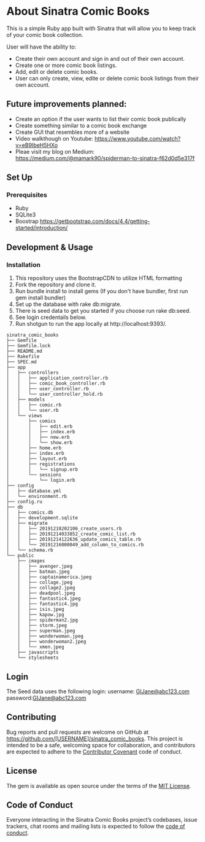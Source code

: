 # About Sinatra Comic Books

This is a simple Ruby app built with Sinatra that will allow you to keep track of your comic book collection.

User will have the ability to:

* Create their own account and sign in and out of their own account.
* Create one or more comic book listings.
* Add, edit or delete comic books.
* User can only create, view, edite or delete comic book listings from their own account.

## Future improvements planned:

* Create an option if the user wants to list their comic book publically
* Create something similar to a comic book exchange
* Create GUI that resembles more of a website
* Video walkthough on Youtube: https://www.youtube.com/watch?v=eB9IbeH5HXo
* Pleae visit my blog on Medium: https://medium.com/@mamark90/spiderman-to-sinatra-f62d0d5e317f


## Set Up

### Prerequisites
* Ruby
* SQLite3
* Boostrap https://getbootstrap.com/docs/4.4/getting-started/introduction/



## Development & Usage
  
### Installation

1. This repository uses the BootstrapCDN to utilize HTML formatting
2. Fork the repository and clone it.
3. Run bundle install to install gems (If you don't have bundler, first run gem install bundler)
4. Set up the database with rake db:migrate.
5. There is seed data to get you started if you choose run rake db:seed.
6. See login credentails below.
6. Run shotgun to run the app locally at http://localhost:9393/.

```
sinatra_comic_books
├── Gemfile
├── Gemfile.lock
├── README.md
├── Rakefile
├── SPEC.md
├── app
│   ├── controllers
│   │   ├── application_controller.rb
│   │   ├── comic_book_controller.rb
│   │   ├── user_controller.rb
│   │   └── user_controller_hold.rb
│   ├── models
│   │   ├── comic.rb
│   │   └── user.rb
│   └── views
│       ├── comics
│       │   ├── edit.erb
│       │   ├── index.erb
│       │   ├── new.erb
│       │   └── show.erb
│       ├── home.erb
│       ├── index.erb
│       ├── layout.erb
│       ├── registrations
│       │   └── signup.erb
│       └── sessions
│           └── login.erb
├── config
│   ├── database.yml
│   └── environment.rb
├── config.ru
├── db
│   ├── comics.db
│   ├── development.sqlite
│   ├── migrate
│   │   ├── 20191210202106_create_users.rb
│   │   ├── 20191214033852_create_comic_list.rb
│   │   ├── 20191214122636_update_comics_table.rb
│   │   └── 20191216000049_add_column_to_comics.rb
│   └── schema.rb
└── public
    ├── images
    │   ├── avenger.jpeg
    │   ├── batman.jpeg
    │   ├── captainamerica.jpeg
    │   ├── collage.jpeg
    │   ├── collage2.jpeg
    │   ├── deadpool.jpeg
    │   ├── fantastic4.jpeg
    │   ├── fantastic4.jpg
    │   ├── isis.jpeg
    │   ├── kapow.jpg
    │   ├── spiderman2.jpg
    │   ├── storm.jpeg
    │   ├── superman.jpeg
    │   ├── wonderwoman.jpeg
    │   ├── wonderwoman2.jpeg
    │   └── xmen.jpeg
    ├── javascripts
    └── stylesheets
```
## Login

The Seed data uses the following login:
username: GIJane@abc123.com 
password:GIJane@abc123.com 

## Contributing

Bug reports and pull requests are welcome on GitHub at https://github.com/[USERNAME]/sinatra_comic_books. This project is intended to be a safe, welcoming space for collaboration, and contributors are expected to adhere to the [Contributor Covenant](http://contributor-covenant.org) code of conduct.

## License

The gem is available as open source under the terms of the [MIT License](https://opensource.org/licenses/MIT).

## Code of Conduct

Everyone interacting in the Sinatra Comic Books project’s codebases, issue trackers, chat rooms and mailing lists is expected to follow the [code of conduct](https://github.com/[USERNAME]/sinatra_comic_books/blob/master/CODE_OF_CONDUCT.md).

